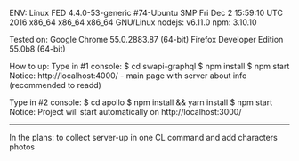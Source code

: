 ENV:
Linux FED 4.4.0-53-generic #74-Ubuntu SMP Fri Dec 2 15:59:10 UTC 2016 x86_64 x86_64 x86_64 GNU/Linux
nodejs: v6.11.0
npm: 3.10.10

Tested on:
Google Chrome 55.0.2883.87 (64-bit)
Firefox Developer Edition 55.0b8 (64-bit)


How to up:
Type in #1 console:
$ cd swapi-graphql
$ npm install
$ npm start
Notice: http://localhost:4000/ - main page with server about info (recommended to readd)


Type in #2 console:
$ cd apollo
$ npm install && yarn install
$ npm start
Notice: Project will start automatically on http://localhost:3000/

------------------------------------------------------------------------------
In the plans: to collect server-up in one CL command and add characters photos
